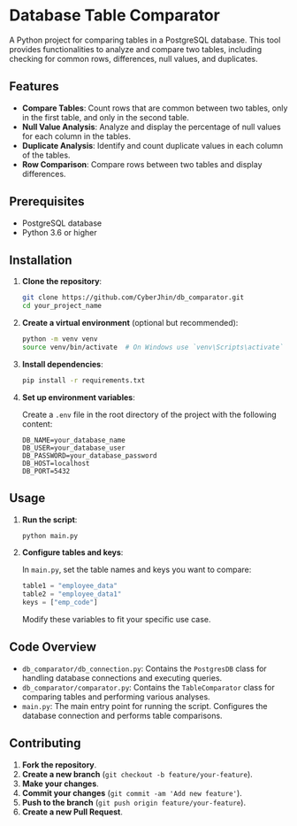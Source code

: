 # Database Table Comparator

A Python project for comparing tables in a PostgreSQL database. This tool provides functionalities to analyze and compare two tables, including checking for common rows, differences, null values, and duplicates.

## Features

- **Compare Tables**: Count rows that are common between two tables, only in the first table, and only in the second table.
- **Null Value Analysis**: Analyze and display the percentage of null values for each column in the tables.
- **Duplicate Analysis**: Identify and count duplicate values in each column of the tables.
- **Row Comparison**: Compare rows between two tables and display differences.

## Prerequisites

- PostgreSQL database
- Python 3.6 or higher

## Installation

1. **Clone the repository**:

    ```bash
    git clone https://github.com/CyberJhin/db_comparator.git
    cd your_project_name
    ```

2. **Create a virtual environment** (optional but recommended):

    ```bash
    python -m venv venv
    source venv/bin/activate  # On Windows use `venv\Scripts\activate`
    ```

3. **Install dependencies**:

    ```bash
    pip install -r requirements.txt
    ```

4. **Set up environment variables**:

   Create a `.env` file in the root directory of the project with the following content:

    ```env
    DB_NAME=your_database_name
    DB_USER=your_database_user
    DB_PASSWORD=your_database_password
    DB_HOST=localhost
    DB_PORT=5432
    ```

## Usage

1. **Run the script**:

    ```bash
    python main.py
    ```

2. **Configure tables and keys**:

   In `main.py`, set the table names and keys you want to compare:

    ```python
    table1 = "employee_data"
    table2 = "employee_data1"
    keys = ["emp_code"]
    ```

   Modify these variables to fit your specific use case.

## Code Overview

- `db_comparator/db_connection.py`: Contains the `PostgresDB` class for handling database connections and executing queries.
- `db_comparator/comparator.py`: Contains the `TableComparator` class for comparing tables and performing various analyses.
- `main.py`: The main entry point for running the script. Configures the database connection and performs table comparisons.

## Contributing

1. **Fork the repository**.
2. **Create a new branch** (`git checkout -b feature/your-feature`).
3. **Make your changes**.
4. **Commit your changes** (`git commit -am 'Add new feature'`).
5. **Push to the branch** (`git push origin feature/your-feature`).
6. **Create a new Pull Request**.

